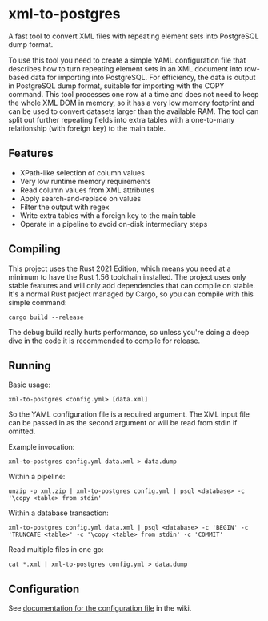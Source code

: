 # xml-to-postgres
A fast tool to convert XML files with repeating element sets into PostgreSQL dump format.

To use this tool you need to create a simple YAML configuration file that describes how to turn repeating element sets in an XML document into row-based data for importing into PostgreSQL. For efficiency, the data is output in PostgreSQL dump format, suitable for importing with the COPY command. This tool processes one row at a time and does not need to keep the whole XML DOM in memory, so it has a very low memory footprint and can be used to convert datasets larger than the available RAM. The tool can split out further repeating fields into extra tables with a one-to-many relationship (with foreign key) to the main table.

## Features

 * XPath-like selection of column values
 * Very low runtime memory requirements
 * Read column values from XML attributes
 * Apply search-and-replace on values
 * Filter the output with regex
 * Write extra tables with a foreign key to the main table
 * Operate in a pipeline to avoid on-disk intermediary steps

## Compiling

This project uses the Rust 2021 Edition, which means you need at a minimum to have the Rust 1.56 toolchain installed. The project uses only stable features and will only add dependencies that can compile on stable. It's a normal Rust project managed by Cargo, so you can compile with this simple command:

    cargo build --release

The debug build really hurts performance, so unless you're doing a deep dive in the code it is recommended to compile for release.

## Running

Basic usage:

    xml-to-postgres <config.yml> [data.xml]

So the YAML configuration file is a required argument. The XML input file can be passed in as the second argument or will be read from stdin if omitted.

Example invocation:

    xml-to-postgres config.yml data.xml > data.dump

Within a pipeline:

    unzip -p xml.zip | xml-to-postgres config.yml | psql <database> -c '\copy <table> from stdin'

Within a database transaction:

    xml-to-postgres config.yml data.xml | psql <database> -c 'BEGIN' -c 'TRUNCATE <table>' -c '\copy <table> from stdin' -c 'COMMIT'

Read multiple files in one go:

    cat *.xml | xml-to-postgres config.yml > data.dump

## Configuration

See [documentation for the configuration file](https://github.com/bartnv/xml-to-postgres/wiki/Configuration-options) in the wiki.
